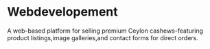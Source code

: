 # Webdevelopement
A web-based platform for selling premium Ceylon cashews-featuring product listings,image galleries,and contact forms for direct orders.
